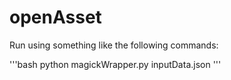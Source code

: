 # openAsset

Run using something like the following commands:

'''bash
python magickWrapper.py inputData.json
'''